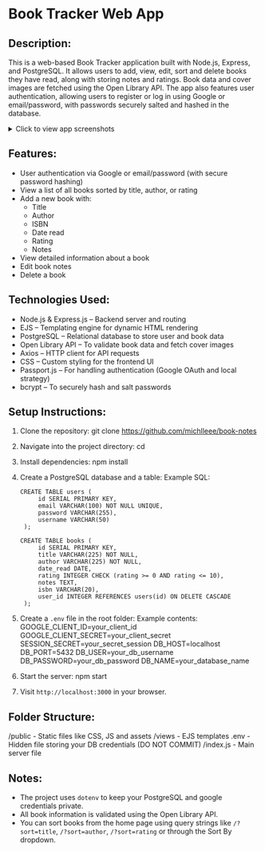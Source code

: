 Book Tracker Web App
=====================

Description:
------------
This is a web-based Book Tracker application built with Node.js, Express, and PostgreSQL. It allows users to add, view, edit, sort and delete books they have read, 
along with storing notes and ratings. Book data and cover images are fetched using the Open Library API. 
The app also features user authentication, allowing users to register or log in using Google or email/password, 
with passwords securely salted and hashed in the database.

<details>
  <summary>Click to view app screenshots</summary>

  <p align="center">
    <img src="https://github.com/user-attachments/assets/d304361a-dc7a-40e4-8d3b-f80fa505e062" width="600"/>
    <br>
    <img src="https://github.com/user-attachments/assets/dd891dee-243f-4f87-86fa-ef28dfa2b41e" width="600"/>
    <br>
    <img src="https://github.com/user-attachments/assets/6e1b9ce1-5a8e-4bc3-bed9-c601248beb27" width="600"/>
    <br>
    <img src="https://github.com/user-attachments/assets/566b302c-a0d0-46dc-ac76-7529024f557e" width="600"/>
  </p>

</details>


Features:
---------
- User authentication via Google or email/password (with secure password hashing)
- View a list of all books sorted by title, author, or rating
- Add a new book with:
    - Title
    - Author
    - ISBN
    - Date read
    - Rating
    - Notes
- View detailed information about a book
- Edit book notes
- Delete a book

Technologies Used:
------------------
- Node.js & Express.js – Backend server and routing
- EJS – Templating engine for dynamic HTML rendering
- PostgreSQL – Relational database to store user and book data
- Open Library API – To validate book data and fetch cover images
- Axios – HTTP client for API requests
- CSS – Custom styling for the frontend UI
- Passport.js – For handling authentication (Google OAuth and local strategy)
- bcrypt – To securely hash and salt passwords

Setup Instructions:
-------------------

1. Clone the repository:
   git clone https://github.com/michlleee/book-notes

2. Navigate into the project directory:
   cd <your-project-folder>

3. Install dependencies:
   npm install

4. Create a PostgreSQL database and a table:
   Example SQL:
   ```
   CREATE TABLE users (
        id SERIAL PRIMARY KEY,
        email VARCHAR(100) NOT NULL UNIQUE,
        password VARCHAR(255),
        username VARCHAR(50)
    );
   
   CREATE TABLE books (
        id SERIAL PRIMARY KEY,
        title VARCHAR(225) NOT NULL,
        author VARCHAR(225) NOT NULL,
        date_read DATE,
        rating INTEGER CHECK (rating >= 0 AND rating <= 10),
        notes TEXT,
        isbn VARCHAR(20),
        user_id INTEGER REFERENCES users(id) ON DELETE CASCADE
    );
   ```

6. Create a `.env` file in the root folder:
   Example contents:
   GOOGLE_CLIENT_ID=your_client_id
   GOOGLE_CLIENT_SECRET=your_client_secret
   SESSION_SECRET=your_secret_session
   DB_HOST=localhost
   DB_PORT=5432
   DB_USER=your_db_username
   DB_PASSWORD=your_db_password
   DB_NAME=your_database_name

7. Start the server:
   npm start

8. Visit `http://localhost:3000` in your browser.

Folder Structure:
-----------------
/public           - Static files like CSS, JS and assets
/views            - EJS templates
.env              - Hidden file storing your DB credentials (DO NOT COMMIT)
/index.js         - Main server file

Notes:
------
- The project uses `dotenv` to keep your PostgreSQL and google credentials private.
- All book information is validated using the Open Library API.
- You can sort books from the home page using query strings like `/?sort=title`, `/?sort=author`, `/?sort=rating` or through the Sort By dropdown.
